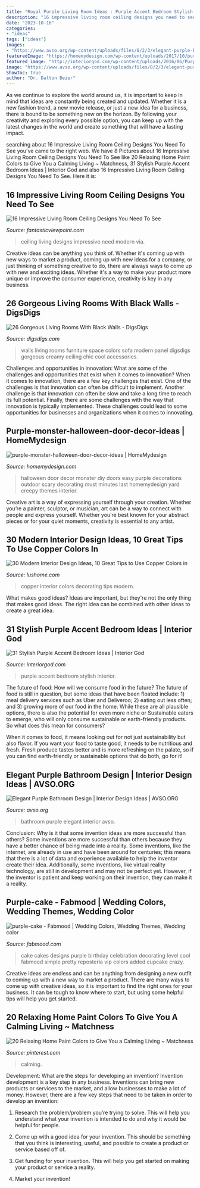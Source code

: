 ```yaml
---
title: "Royal Purple Living Room Ideas : Purple Accent Bedroom Stylish Interior"
description: "16 impressive living room ceiling designs you need to see"
date: "2023-10-16"
categories:
- "ideas"
tags: ["ideas"]
images:
- "https://www.avso.org/wp-content/uploads/files/8/2/3/elegant-purple-bathroom-design-6-823.jpg"
featuredImage: "https://homemydesign.com/wp-content/uploads/2017/10/purple-monster-halloween-door-decor-ideas.jpg"
featured_image: "http://interiorgod.com/wp-content/uploads/2016/06/Purple-Accent-Wall.jpg"
image: "https://www.avso.org/wp-content/uploads/files/8/2/3/elegant-purple-bathroom-design-6-823.jpg"
ShowToc: true
author: "Dr. Dalton Beier"
---
```



As we continue to explore the world around us, it is important to keep in mind that ideas are constantly being created and updated. Whether it is a new fashion trend, a new movie release, or just a new idea for a business, there is bound to be something new on the horizon. By following your creativity and exploring every possible option, you can keep up with the latest changes in the world and create something that will have a lasting impact.

	

		
searching about 16 Impressive Living Room Ceiling Designs You Need To See you've came to the right web. We have 8 Pictures about 16 Impressive Living Room Ceiling Designs You Need To See like 20 Relaxing Home Paint Colors to Give You a Calming Living ~ Matchness, 31 Stylish Purple Accent Bedroom Ideas | Interior God and also 16 Impressive Living Room Ceiling Designs You Need To See. Here it is:
		
    
## 16 Impressive Living Room Ceiling Designs You Need To See

<img loading=lazy src="http://www.fantasticviewpoint.com/wp-content/uploads/2015/01/Modern-Ceiling-Designs-For-Living-Room-38-634x452.jpg" onerror="this.onerror=null;this.src='https://tse4.mm.bing.net/th?id=OIP.cPNSVGu0vtcB7EIQ2tWnCQHaFR&amp;pid=15.1';" alt="16 Impressive Living Room Ceiling Designs You Need To See">

_Source: fantasticviewpoint.com_

>ceiling living designs impressive need modern via. 

	

Creative ideas can be anything you think of. Whether it's coming up with new ways to market a product, coming up with new ideas for a company, or just thinking of something creative to do, there are always ways to come up with new and exciting ideas. Whether it's a way to make your product more unique or improve the consumer experience, creativity is key in any business.

    
## 26 Gorgeous Living Rooms With Black Walls - DigsDigs

<img loading=lazy src="https://www.digsdigs.com/photos/2017/10/06-a-black-panel-wall-makes-a-statement-in-this-space-with-neutrals-and-muted-colors-a-green-sofa-and-refined-artworks.jpg" onerror="this.onerror=null;this.src='https://tse4.mm.bing.net/th?id=OIP.xubMSJGNtxdhBzr8lqAT4AHaLH&amp;pid=15.1';" alt="26 Gorgeous Living Rooms With Black Walls - DigsDigs">

_Source: digsdigs.com_

>walls living rooms furniture space colors sofa modern panel digsdigs gorgeous creamy ceiling chic cool accessories. 

	

Challenges and opportunities in innovation: What are some of the challenges and opportunities that exist when it comes to innovation?
When it comes to innovation, there are a few key challenges that exist. One of the challenges is that innovation can often be difficult to implement. Another challenge is that innovation can often be slow and take a long time to reach its full potential. Finally, there are some challenges with the way that innovation is typically implemented. These challenges could lead to some opportunities for businesses and organizations when it comes to innovating.

    
## Purple-monster-halloween-door-decor-ideas | HomeMydesign

<img loading=lazy src="https://homemydesign.com/wp-content/uploads/2017/10/purple-monster-halloween-door-decor-ideas.jpg" onerror="this.onerror=null;this.src='https://tse2.mm.bing.net/th?id=OIP.9d1QvtxDcHZxdTRlXpA7LAHaLH&amp;pid=15.1';" alt="purple-monster-halloween-door-decor-ideas | HomeMydesign">

_Source: homemydesign.com_

>halloween door decor monster diy doors easy purple decorations outdoor scary decorating must minutes last homemydesign yard creepy themes interior. 

	

Creative art is a way of expressing yourself through your creation. Whether you’re a painter, sculptor, or musician, art can be a way to connect with people and express yourself. Whether you’re best known for your abstract pieces or for your quiet moments, creativity is essential to any artist.

    
## 30 Modern Interior Design Ideas, 10 Great Tips To Use Copper Colors In

<img loading=lazy src="https://www.lushome.com/wp-content/uploads/2015/01/copper-lighting-fixtures-lamps-4.jpg" onerror="this.onerror=null;this.src='https://tse4.mm.bing.net/th?id=OIP.UCNYevTLWL5SC23FW7un0wHaJl&amp;pid=15.1';" alt="30 Modern Interior Design Ideas, 10 Great Tips to Use Copper Colors in">

_Source: lushome.com_

>copper interior colors decorating tips modern. 

	

What makes good ideas?
Ideas are important, but they're not the only thing that makes good ideas. The right idea can be combined with other ideas to create a great idea.

    
## 31 Stylish Purple Accent Bedroom Ideas | Interior God

<img loading=lazy src="http://interiorgod.com/wp-content/uploads/2016/06/Purple-Accent-Wall.jpg" onerror="this.onerror=null;this.src='https://tse2.mm.bing.net/th?id=OIP.9Y03lPl_00smFK7dEkPKHQHaJ4&amp;pid=15.1';" alt="31 Stylish Purple Accent Bedroom Ideas | Interior God">

_Source: interiorgod.com_

>purple accent bedroom stylish interior. 

	

The future of food: How will we consume food in the future?
The future of food is still in question, but some ideas that have been floated include: 1) meal delivery services such as Uber and Deliveroo; 2) eating out less often; and 3) growing more of our food in the home. 
While these are all plausible options, there is also the potential for even more niche or Sustainable eaters to emerge, who will only consume sustainable or earth-friendly products. So what does this mean for consumers? 

When it comes to food, it means looking out for not just sustainability but also flavor. If you want your food to taste good, it needs to be nutritious and fresh. Fresh produce tastes better and is more refreshing on the palate, so if you can find earth-friendly or sustainable options that do both, go for it!

    
## Elegant Purple Bathroom Design | Interior Design Ideas | AVSO.ORG

<img loading=lazy src="https://www.avso.org/wp-content/uploads/files/8/2/3/elegant-purple-bathroom-design-6-823.jpg" onerror="this.onerror=null;this.src='https://tse1.mm.bing.net/th?id=OIP.3CgMzKKvw-kpCOEfA4QHPgHaFn&amp;pid=15.1';" alt="Elegant Purple Bathroom Design | Interior Design Ideas | AVSO.ORG">

_Source: avso.org_

>bathroom purple elegant interior avso. 

	

Conclusion: Why is it that some invention ideas are more successful than others?
Some inventions are more successful than others because they have a better chance of being made into a reality. Some inventions, like the internet, are already in use and have been around for centuries; this means that there is a lot of data and experience available to help the inventor create their idea. Additionally, some inventions, like virtual reality technology, are still in development and may not be perfect yet. However, if the inventor is patient and keep working on their invention, they can make it a reality.

    
## Purple-cake - Fabmood | Wedding Colors, Wedding Themes, Wedding Color

<img loading=lazy src="https://www.fabmood.com/inspiration/wp-content/uploads/2020/04/purple-cake.jpg" onerror="this.onerror=null;this.src='https://tse1.mm.bing.net/th?id=OIP.8-5dLJzUzJpP92LRDwf24wHaN4&amp;pid=15.1';" alt="purple-cake - Fabmood | Wedding Colors, Wedding Themes, Wedding color">

_Source: fabmood.com_

>cake cakes designs purple birthday celebration decorating level cool fabmood simple pretty repostería vip colors added cupcake crazy. 

	

Creative ideas are endless and can be anything from designing a new outfit to coming up with a new way to market a product. There are many ways to come up with creative ideas, so it is important to find the right ones for your business. It can be tough to know where to start, but using some helpful tips will help you get started.

    
## 20 Relaxing Home Paint Colors To Give You A Calming Living ~ Matchness

<img loading=lazy src="https://i.pinimg.com/736x/3d/2c/30/3d2c30fb6744c24f5f045cf132a92241.jpg" onerror="this.onerror=null;this.src='https://tse1.mm.bing.net/th?id=OIP.NbPkNWdc4NBHSXo64dvadAHaLH&amp;pid=15.1';" alt="20 Relaxing Home Paint Colors to Give You a Calming Living ~ Matchness">

_Source: pinterest.com_

>calming. 

	

Development: What are the steps for developing an invention?
Invention development is a key step in any business. Inventions can bring new products or services to the market, and allow businesses to make a lot of money. However, there are a few key steps that need to be taken in order to develop an invention:
1. Research the problem/problem you’re trying to solve. This will help you understand what your invention is intended to do and why it would be helpful for people.

2. Come up with a good idea for your invention. This should be something that you think is interesting, useful, and possible to create a product or service based off of.

3. Get funding for your invention. This will help you get started on making your product or service a reality.

4. Market your invention!

